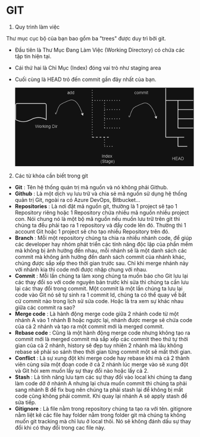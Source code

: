 # GIT

1. Quy trình làm việc

Thư mục cục bộ của bạn bao gồm ba "trees" được duy trì bởi git.

- Đầu tiên là Thư Mục Đang Làm Việc (Working Directory) có chứa các tập tin hiện tại.
- Cái thứ hai là Chỉ Mục (Index) đóng vai trò như staging area
- Cuối cùng là HEAD trỏ đến commit gần đây nhất của bạn.

  ![image description](./git.png)

2. Các từ khóa cần biết trong git

- **Git** : Tên hệ thống quản trị mã nguồn và nó không phải Github.
- **Github** : Là một dịch vụ lưu trữ và chia sẻ mã nguồn sử dụng hệ thống quản trị Git, ngoài ra có Azure DevOps, Bitbucket…
- **Repositories** : Là nơi đặt mã nguồn git, thường là 1 project sẽ tạo 1 Repository riêng hoặc 1 Repository chứa nhiều mã nguồn nhiều project con. Nói chung nó là một bộ mã nguồn nếu muốn lưu trữ trên git thì chúng ta đều phải tạo ra 1 repository và đẩy code lên đó. Thường thì 1 account Git hoặc 1 project sẽ cho tạo nhiều Repository trên đó.
- **Branch** : Mỗi một repository chúng ta chia ra nhiều nhánh code, để giúp các developer hay nhóm phát triển các tính năng độc lập của phần mềm mà không bị ảnh hưởng đến nhau, mỗi nhánh sẽ là một danh sách các commit mà không ảnh hưởng đến danh sách commit của nhánh khác, chúng được sắp xếp theo thời gian trước sau. Chỉ khi merge nhánh này với nhánh kia thì code mới được nhập chung với nhau.
- **Commit** : Mỗi lần chúng ta làm xong chúng ta muốn báo cho Git lưu lại các thay đổi so với code nguyên bản trước khi sửa thì chúng ta cần lưu lại các thay đổi trong commit. Một commit là một lần chúng ta lưu lại code vào Git nó sẽ tự sinh ra 1 commit Id, chúng ta có thể quay về bất cứ commit nào trong lịch sử sửa code. Hoặc là tra xem sự khác nhau giữa các commit ra sao?
- **Merge code** : Là hành động merge code giữa 2 nhánh code từ một nhánh A vào 1 nhánh B hoặc ngược lại, nhánh được merge sẽ chứa code của cả 2 nhánh và tạo ra một commit mới là merged commit.
- **Rebase code** : Cũng là một hành động merge code nhưng không tạo ra commit mới là merged commit mà sắp xếp các commit theo thứ tự thời gian của cả 2 nhánh, history sẽ đẹp tuy nhiên 2 nhánh mà lâu không rebase sẽ phải so sánh theo thời gian từng commit một sẽ mất thời gian.
- **Conflict** : Là sự xung đột khi merge code hay rebase khi mà cả 2 thành viên cùng sửa một đoạn code ở cả 2 nhánh lúc merge vào sẽ xung đột và Git hỏi xem muốn lấy sự thay đổi nào hoặc lấy cả 2.
- **Stash** : Là tính năng lưu tạm các sự thay đổi vào local khi chúng ta đang làm code dở ở nhánh A nhưng lại chưa muốn commit thì chúng ta phải sang nhánh B để fix bug nên chúng ta phải stash lại để không bị mất code cũng không phải commit. Khi quay lại nhánh A sẽ apply stash để sửa tiếp.
- **Gitignore** : Là file nằm trong repository chúng ta tạo ra với tên. gitignore nằm liệt kê các file hay folder nằm trong folder git mà chúng ta không muốn git tracking mà chỉ lưu ở local thôi. Nó sẽ không đánh dấu sự thay đổi khi có thay đổi trong cac file này.
